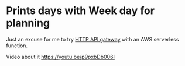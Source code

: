 # Prints days with Week day for planning

Just an excuse for me to try [HTTP API
gateway](https://aws.amazon.com/api-gateway/pricing/#HTTP_APIs) with an AWS
serverless function.


Video about it https://youtu.be/p9pxbDb006I